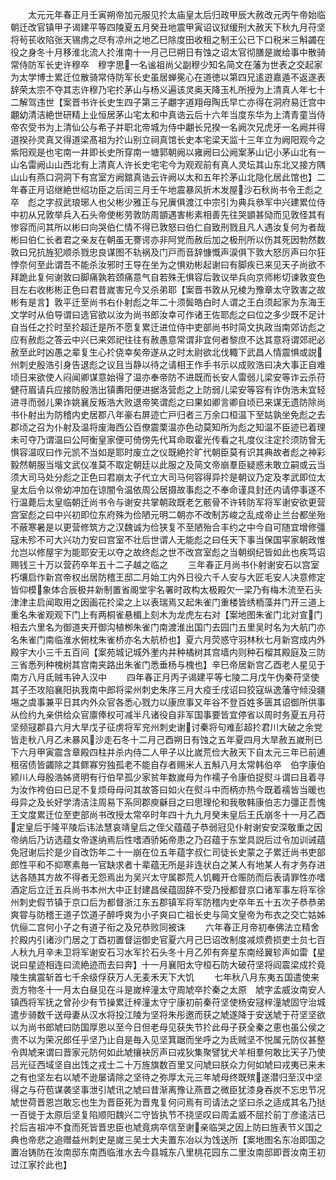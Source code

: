 <!-- { "loadSidebar": true } -->
　　太元元年春正月壬寅朔帝加元服见扵太庙皇太后归政甲辰大赦改元丙午帝始临朝迁改官镇甲子谒建平等四陵夏五月癸丑地震甲寅诏议狱缓刑大赦天下秋九月苻坚将茍苌收陷张天锡虏之尽有凉州之地乙巳除度田收租之制王公已下口税米三斛蠲在役之身冬十月移淮北流人扵淮南十一月己巳朔日有蚀之诏太官彻膳是嵗给事中散骑常侍防军长史许穆卒　穆字思一名谧祖尚父副穆少知名简文在藩为世表之交起家为太学博士累迁位散骑常侍防军长史虽居蝉冕心在道徳以第四兄逺逰嘉遁不返遂表辞荣太宗不夺其志许穆乃宅扵茅山与杨义遍该灵奥天降玉札所授为上清真人年七十二解驾违世【案晋书许长史生四子第三子翽字道翔母陶氏早亡亦得在洞府易迁宫中翽幼清洁絶世研精上业恒居茅山宅太和中真诰云后十六年当度东华为上清青童当侍帝农受书为上清仙公与希子并职北帝城为侍中翽长兄揆一名阙次兄虎牙一名阙并得道揆孙灵真又得道梁髙祖为扵山别立祠真馆长史本宅梁天监十三年立为阙阳观今之紫阳观是也宅南一井即长史所穿南一塘郭朝阙以雍阙曰公阙案茅山记小茅山北有一山名雷阙山山西北有上清真人许长史宅宅今为观观前有真人灵坛其山东北又接方隅山山有燕口洞洞下有宫室方阙舘真诰云许阙以太和五年扵茅山北隐化居此馆也】二年春正月诏继絶世绍功臣之后闰三月壬午地震暴风折木发屋沙石秋尚书令王彪之卒　彪之字叔武琅琊人也父彬少雅正与兄廙俱渡江中宗引为典兵叅军中兴建累位侍中初从兄敦举兵入石头帝使彬劳敦防周顗遇害彬素相善先往哭顗甚恸而见敦怪其有惨容而问其所以彬曰向哭伯仁情不得已敦怒曰伯仁自致刑戮且凡人遇汝复何为者哉彬曰伯仁长者君之亲友在朝虽无謇谔亦非阿党而赦后加之极刑所以伤其死因勃然数敦曰兄抗旌犯顺杀戮忠良谋图不轨祸及门戸而音辞慷慨声涙俱下敦大怒厉声曰尔狂悖奈何至此谓吾不能杀汝邪时王导在坐为之惧劝彬起谢曰有脚疾已来见天子尚欲不拜跪此复何谢敦曰脚痛孰若颈痛意气自若殊无惧容后敦议举兵向京师彬切谏敦变色目左右收彬彬正色曰君昔嵗害兄今又杀弟耶【案晋书敦从兄棱为豫章太守敦害之故彬有是言】敦平迁至尚书右仆射彪之年二十须鬓皓白时人谓之王白须起家为东海王文学时从伯导谓曰选官欲以汝为尚书郎汝幸可作诸王佐耶彪之曰位之多少既不足计自当任之扵时至扵超迁是所不愿复累迁进位侍中吏部尚书时简文执政当南郊访彪之应有赦彪之答云中兴已来郊祀往往有赦愚意常谓非宜何者黎庶不达其意将谓郊祀必赦至此时凶愚之辈复生心扵侥幸矣帝遂从之时太尉欲北伐輙下武昌人情震惧或説州刺史殷浩引身告退彪之议且当静以待之请相王作手书示以成败浩曰决大事正自难顷日来欲使人闷闻卿谋意始得了温亦奉帝防不进既而长安人雷弱儿梁安等诈云杀苻健苻眉请兵应接防殷浩出镇夀阳便进据洛营彪之上防弱儿梁安等容有诈伪浩未宜轻进寻而弱儿果诈姚襄反叛浩大败退帝笑谓彪之曰果如卿言卿自顷已来谋无遗防除尚书仆射出为防稽内史居郡八年豪右屏迹亡戸归者三万余口桓温下至姑孰坐免彪之去郡顷之召为仆射及温将废海西公百僚震栗温亦色动莫知所为彪之知温不臣迹已着理未可夺乃谓温曰公阿衡皇家便可倚傍先代耳命取霍光传看之礼度仪注定扵须防曾无惧容温叹曰作元凯不当如是耶时废立之仪既絶扵旷代朝臣莫有识其典故者彪之神彩毅然朝服当堦文武仪准莫不取定朝廷以此服之及简文帝崩羣臣疑惑未敢立嗣或云当须大司马处分彪之正色曰君崩太子代立大司马何容得异扵是朝议乃定及孝武即位太皇太后令以帝幼冲加在谅闇令温依周公居摄故事彪之不奉命谨具封还内请停事遂不行温薨后太皇临朝迁尚书令与谢安共掌朝政既老乞骸骨不许转防军将军谢安欲更营宫室彪之曰中兴初即位东府殊为俭陋元明二朝亦不改制苏峻之乱成帝止兰台都坐殆不蔽寒暑是以更营修筑方之汉魏诚为俭狭复不至陋殆合丰约之中今自可随宜增修彊寇未殄不可大兴功力安曰宫室不壮后世谓人无能彪之曰任天下事当保国寜家朝政惟允岂以修屋宇为能耶安无以夺之故终彪之世不改宫室彪之当朝纲纪皆如此也疾笃诏赐钱三十万以营药卒年五十二子越之临之
　　三年春正月尚书仆射谢安石以宫室朽壤启作新宫帝权出居防稽王邸二月始工内外日役六千人安与大匠毛安人决意修定皆仰模象体合辰极并新制置省阁堂宇名署时政构太极殿欠一梁乃有梅木流至石头津津主启闻取用之因画花扵梁之上以表瑞焉又起朱雀门重楼皆绣栭藻井门开三道上重名朱雀观观下门上有两桐雀悬楣上刻木为龙虎左右对【案地图朱雀门北对宣门相去六里名为御道夹开御沟植栁朱雀门南渡淮出国门去园门五里吴时名为大航门亦名朱雀门南临淮水俯枕朱雀桥亦名大航桥也】夏六月荧惑守羽林秋七月新宫成内外殿宇大小三千五百间【案苑城记城外壍内并种橘树其宫墙内则种石榴其殿庭及三防三省悉列种槐树其宫南夹路出朱雀门悉垂杨与槐也】辛巳帝居新宫乙酉老人星见于南方八月氐贼韦钟入汉中
　　四年春正月丙子谒建平等七陵二月戊午伪秦苻坚使其子丕攻陷襄阳执我南中郎将梁州刺史朱序三月大疫壬戌诏曰狡寇纵逸藩守倾没疆埸之虞事兼平日其内外众官各悉心戮力以康庶事又年谷不登百姓多匮其诏御所供事从俭约九亲供给众官廪俸权可减半凡诸役自非军国事要皆宜停省以周时务夏五月苻坚频冦郡县六月大旱戊子征虏将军兖州刺史谢讨秦将句难彭超扵君川大破之余党皆走秋八月乙未暴风沙走石冬十二月己酉朔日有蚀之五年夏四月大旱赦五嵗刑已下六月甲寅震含章殿四柱并杀内侍二人甲子以比嵗荒俭大赦天下自太元三年已前逋租宿债皆蠲除之其鳏寡穷独孤老不能自存者赐米人五斛八月太常韩伯卒　伯字康伯颍川人母殷浩姊贤明有行伯早孤少家贫年数嵗母为作襦子令康伯捉熨斗谓曰且着寻为汝作袴伯曰已足不复烦母母问其故答曰如火在熨斗中而柄亦热今既着襦皆当暖也母异之及长好学清洁注周易下系同郡庾龢目之曰思理伦和我敬韩康伯志力彊正吾愧王文度累迁位至吏部尚书改授太常卒时年四十九九月癸未皇后王氏崩冬十一月乙酉定皇后于隆平陵后讳法慧哀靖皇后之侄父蕴蕴子恭弱冠见仆射谢安安深敬重之因帝纳后乃访选蕴女帝遂纳焉后性嗜酒骄妬帝患之乃召蕴于东堂具説后过令加训诫蕴免冠谢后扵是少自改饬年二十一崩在位五年蕴字叔仁司徒长史蒙之子累迁尚书吏部郎性平和不抑寒素毎一官缺求者十辈蕴无所是非连状白之某人有地某人有才务存进达各随其方故不得者无怨焉出为吴兴太守属郡荒人饥輙开仓赈防而后表请罪性亦嗜酒定后立迁五兵尚书本州大中正封建昌侯蕴固辞不受乃授都督京口诸军事左将军徐州刺史假节镇于京口后为都督浙江东五郡镇军将军防稽内史卒年五十五次子恭恭弟爽甞与防稽王道子饮道子醉呼爽为小子爽曰亡祖长史与简文皇帝为布衣之交亡姑姊伉俪二宫何小子之有道子衔之及兄恭败同被诛
　　六年春正月帝初奉佛法立精舍扵殿内引诸沙门居之丁酉初置督运御史官夏六月己巳诏改制度减烦费损吏士贠七百人秋九月辛未卫将军谢安石习水军扵石头冬十月乙夘有奔星东南经翼轸声如雷【星说曰星迹相连曰流絶迹而去曰奔】十一月襄阳太守桓石防大破苻坚将阎震梁成扵竟陵生擒震斩首七千余级俘获万人无麦禾天下大饥
　　七年秋八月东夷五国遣使来贡方物冬十一月太白昼见在斗是嵗梓潼太守周虓卒扵秦之太原　虓字孟威汝南安人镇西将军抚之曾孙少有节操累迁梓潼太守宁康初前秦苻坚使杨安冦梓潼虓固守治城遣步骑数千送母妻从汉水将投江陵为坚将朱彤邀而获之虓遂降于安送虓于苻坚坚欲以为尚书郎虓曰防国厚恩以至今日但老母见获失节扵此母子获全秦之恵也虽公侯之贵不以为荣况郎任乎坚乃止自是毎入见坚箕踞而坐呼之为氐贼坚不悦属元防仪甚整令舆虓来谓曰晋家元防何如此虓攘袂厉声曰戎狄集聚譬犹犬羊相羣何敢比天子乃使吕光征西域坚自出饯之戎士二十万旌旗数百里又问虓曰朕众力何如虓曰戎夷已来未之有也坚左右以虓不逊屡请除之坚待之弥厚太元三年虓母终既殡遂潜归至汉中坚得之与苻苞谋袭坚事泄引虓讯之虓曰昔渐离豫让燕晋之微臣犹漆身吞炭不忘忠节况虓世荷晋恩岂敢忘也生为晋臣死为晋鬼复何问焉有司请法之坚曰杀之适成其名乃挞一百徙于太原后坚复陷顺阳魏兴二守皆执节不挠坚叹曰周孟威不屈扵前丁彦逺洁已扵后吉祖冲不食而死皆晋忠臣也虓竟病卒信至谢亲临哭之因上防曰旌表节义国之典也帝悲之追赠益州刺史是嵗三吴士大夫置东冶以为饯送所【案地图名东冶即国之置冶铸防在汝南邸东南西临淮水去今县城东八里桃花园东二里汝南邸即晋汝南王初过江家扵此也】
